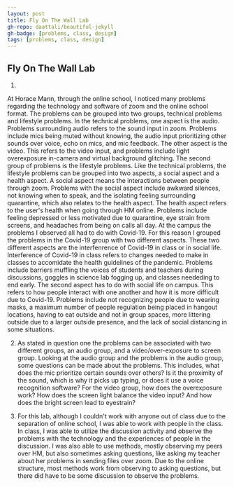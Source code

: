 ```yaml
---
layout: post
title: Fly On The Wall Lab
gh-repo: daattali/beautiful-jekyll
gh-badge: [problems, class, design]
tags: [problems, class, design]
---
```

## Fly On The Wall Lab
1. 
  At Horace Mann, through the online school, I noticed many problems regarding the technology and software of zoom and the online school format. The problems can be grouped into two groups, technical problems and lifestyle problems. In the technical problems, one aspect is the audio. Problems surrounding audio refers to the sound input in zoom. Problems include mics being muted without knowing, the audio input prioritizing other sounds over voice, echo on mics, and mic feedback. The other aspect is the video. This refers to the video input, and problems include light overexposure in-camera and virtual background glitching. The second group of problems is the lifestyle problems. Like the technical problems, the lifestyle problems can be grouped into two aspects, a social aspect and a health aspect. A social aspect means the interactions between people through zoom. Problems with the social aspect include awkward silences, not knowing when to speak, and the isolating feeling surrounding quarantine, which also relates to the health aspect. The health aspect refers to the user's health when going through HM online. Problems include feeling depressed or less motivated due to quarantine, eye strain from screens, and headaches from being on calls all day.
    At the campus the problems I observed all had to do with Covid-19. For this reason I grouped the problems in the Covid-19 group with two different aspects. These two different aspects are the interfenrence of Covid-19 in class or in social life. Interference of Covid-19 in class refers to changes needed to make in classes to accomidate the health guidelines of the pandemic. Problems include barriers muffling the voices of students and teachers during discussions, goggles in science lab fogging up, and classes neededing to end early. The second aspect has to do with social life on campus. This refers to how people interact with one another and how it is more difficult due to Covid-19. Problems include not recognizing people due to wearing masks, a maximum number of people regulation being placed in hangout locations, having to eat outside and not in group spaces, more littering outside due to a larger outside presence, and the lack of social distancing in some situations.

2. As stated in question one the problems can be associated with two different groups, an audio group, and a video/over-exposure to screen group. Looking at the audio group and the problems in the audio group, some questions can be made about the problems. This includes, what does the mic prioritize certain sounds over others? Is it the proximity of the sound, which is why it picks up typing, or does it use a voice recognition software? For the video group, how does the overexposure work? How does the screen light balance the video input? And how does the bright screen lead to eyestrain?

3. For this lab, although I couldn't work with anyone out of class due to the separation of online school, I was able to work with people in the class. In class, I was able to utilize the discussion activity and observe the problems with the technology and the experiences of people in the discussion. I was also able to use methods, mostly observing my peers over HM, but also sometimes asking questions, like asking my teacher about her problems in sending files over zoom. Due to the online structure, most methods work from observing to asking questions, but there did have to be some discussion to observe the problems. 
